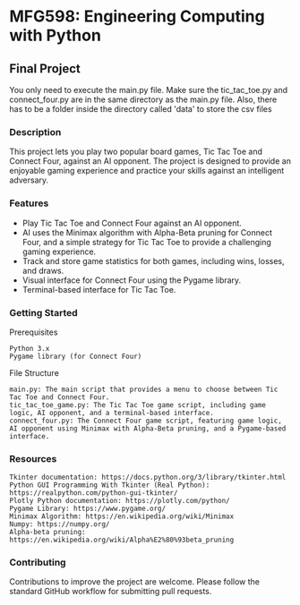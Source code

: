 # MFG598: Engineering Computing with Python 
## Final Project

You only need to execute the main.py file. Make sure the tic_tac_toe.py and connect_four.py are in the same directory as the main.py file.
Also, there has to be a folder inside the directory called 'data' to store the csv files

### Description

This project lets you play two popular board games, Tic Tac Toe and Connect Four, against an AI opponent. The project is designed to provide an enjoyable gaming experience and practice your skills against an intelligent adversary.

### Features

- Play Tic Tac Toe and Connect Four against an AI opponent.
- AI uses the Minimax algorithm with Alpha-Beta pruning for Connect Four, and a simple strategy for Tic Tac Toe to provide a challenging gaming experience.
- Track and store game statistics for both games, including wins, losses, and draws.
- Visual interface for Connect Four using the Pygame library.
- Terminal-based interface for Tic Tac Toe.

### Getting Started
Prerequisites

    Python 3.x
    Pygame library (for Connect Four)

File Structure

    main.py: The main script that provides a menu to choose between Tic Tac Toe and Connect Four.
    tic_tac_toe_game.py: The Tic Tac Toe game script, including game logic, AI opponent, and a terminal-based interface.
    connect_four.py: The Connect Four game script, featuring game logic, AI opponent using Minimax with Alpha-Beta pruning, and a Pygame-based interface.
    
### Resources

    Tkinter documentation: https://docs.python.org/3/library/tkinter.html
    Python GUI Programming With Tkinter (Real Python): https://realpython.com/python-gui-tkinter/
    Plotly Python documentation: https://plotly.com/python/
    Pygame Library: https://www.pygame.org/
    Minimax Algorithm: https://en.wikipedia.org/wiki/Minimax
    Numpy: https://numpy.org/
    Alpha-beta pruning: https://en.wikipedia.org/wiki/Alpha%E2%80%93beta_pruning

### Contributing

Contributions to improve the project are welcome. Please follow the standard GitHub workflow for submitting pull requests.
